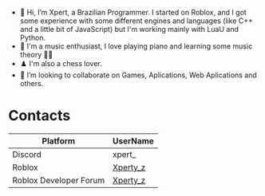 - 👋 Hi, I’m Xpert, a Brazilian Programmer.
I started on Roblox, and I got some experience with some different engines and languages (like C++ and a little bit of JavaScript) but I'm working mainly with LuaU and Python.
- 🎹 I'm a music enthusiast, I love playing piano and learning some music theory 🎵🎶
- ♟️ I'm also a chess lover.
- 💞️ I’m looking to collaborate on Games, Aplications, Web Aplications and others.

# Contacts

| Platform | UserName |
| --- | --- |
| Discord | xpert_ |
| Roblox | [Xperty_z](https://www.roblox.com/users/1370692210/profile) |
| Roblox Developer Forum | [Xperty_z](https://devforum.roblox.com/u/El_ExpertPlayer) |
